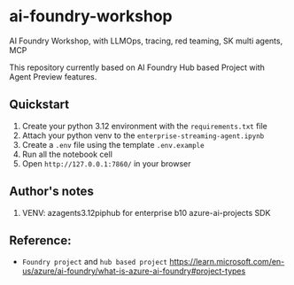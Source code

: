 # ai-foundry-workshop
AI Foundry Workshop, with LLMOps, tracing, red teaming, SK multi agents, MCP

This repository currently based on AI Foundry Hub based Project with Agent Preview features.

## Quickstart

1. Create your python 3.12 environment with the `requirements.txt` file
2. Attach your python venv to the `enterprise-streaming-agent.ipynb`
3. Create a `.env` file using the template `.env.example`
4. Run all the notebook cell
5. Open `http://127.0.0.1:7860/` in your browser

## Author's notes
1. VENV: azagents3.12piphub for enterprise b10 azure-ai-projects SDK

## Reference:
* `Foundry project` and `hub based project` https://learn.microsoft.com/en-us/azure/ai-foundry/what-is-azure-ai-foundry#project-types

